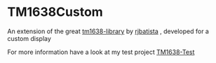 # TM1638Custom
An extension of the great [tm1638-library](https://github.com/rjbatista/tm1638-library) by [rjbatista](https://github.com/rjbatista) , developed for a custom display

For more information have a look at my test project [TM1638-Test](https://github.com/MrLoba81/TM1638-Test)

